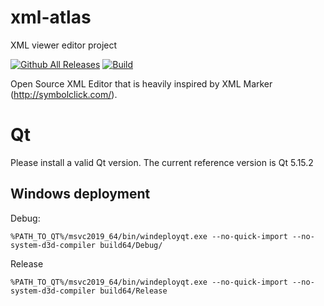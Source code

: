 # xml-atlas
XML viewer editor project


[![Github All Releases](https://img.shields.io/github/downloads/glaure/xml-atlas/total)]()
[![Build](https://github.com/glaure/xml-atlas/actions/workflows/app_xml_atlas_ci.yml/badge.svg)](https://github.com/glaure/xml-atlas/actions/workflows/app_xml_atlas_ci.yml)

Open Source XML Editor that is heavily inspired by XML Marker (http://symbolclick.com/).



# Qt

Please install a valid Qt version.
The current reference version is Qt 5.15.2

## Windows deployment

Debug:

```
%PATH_TO_QT%/msvc2019_64/bin/windeployqt.exe --no-quick-import --no-system-d3d-compiler build64/Debug/
```

Release

```
%PATH_TO_QT%/msvc2019_64/bin/windeployqt.exe --no-quick-import --no-system-d3d-compiler build64/Release
```
